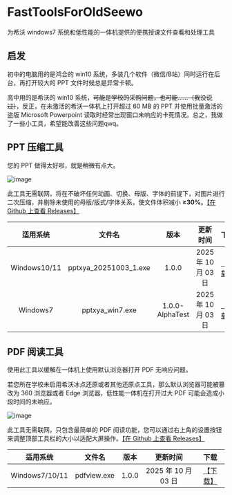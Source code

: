 # FastToolsForOldSeewo
为希沃 windows7 系统和低性能的一体机提供的便携授课文件查看和处理工具

## 启发
初中的电脑用的是鸿合的 win10 系统，多装几个软件（微信/B站）同时运行在后台，再打开较大的 PPT 文件时候总是异常卡顿。

高中用的是希沃的 win10 系统，~~可能是学校的采购问题，也可能……（我没说过）~~，反正，在未激活的希沃一体机上打开超过 60 MB 的 PPT 并使用批量激活的盗版 Microsoft Powerpoint 读取时经常出现窗口未响应的卡死情况。总之，我做了一些小工具，希望能改善这些问题qwq。

## PPT 压缩工具
您的 PPT 做得太好啦，就是~~稍微~~有点大。

![image](./view/pptxy.gif)

此工具无需联网，将在不破坏任何动画、切换、母版、字体的前提下，对图片进行二次压缩，并剔除未使用的母版/版式/字体关系，使文件体积减小 **≥30%**。[【在 Github 上查看 Releases】](https://github.com/yuyudifiesh/seewo-fasttools/releases)

| 适用系统 | 文件名 | 版本 | 更新时间 | 下载 |
| :---: | :---: | :---: | :---: | :---: |
| Windows10/11 | pptxya_20251003_1.exe | 1.0.0 | 2025 年 10 月 03 日 | [【下载】](./soft/pptxya_20251003_1.exe) |
| Windows7 | pptxya_win7.exe | 1.0.0-AlphaTest | 2025 年 10 月 03 日 | [【下载】](./soft/pptxya_win7.exe)  |

## PDF 阅读工具
使用此工具以缓解在一体机上使用默认浏览器打开 PDF 无响应问题。

若您所在学校未启用希沃冰点还原或者其他还原点工具，那么默认浏览器可能被篡改为 360 浏览器或者 Edge 浏览器，低性能一体机在打开过大 PDF 可能会造成小段时间的未响应。

![image](./view/pdfview.gif)

此工具无需联网，只包含最简单的 PDF 阅读功能，您可以通过右上角的设置按钮来调整顶部工具栏的大小以适配大屏操作。[【在 Github 上查看 Releases】](https://github.com/yuyudifiesh/seewo-fasttools/releases)

| 适用系统 | 文件名 | 版本 | 更新时间 | 下载 |
| :---: | :---: | :---: | :---: | :---: |
| Windows7/10/11 | pdfview.exe | 1.0.0 | 2025 年 10 月 03 日 | [【下载】](./soft/pdfview.exe) |
